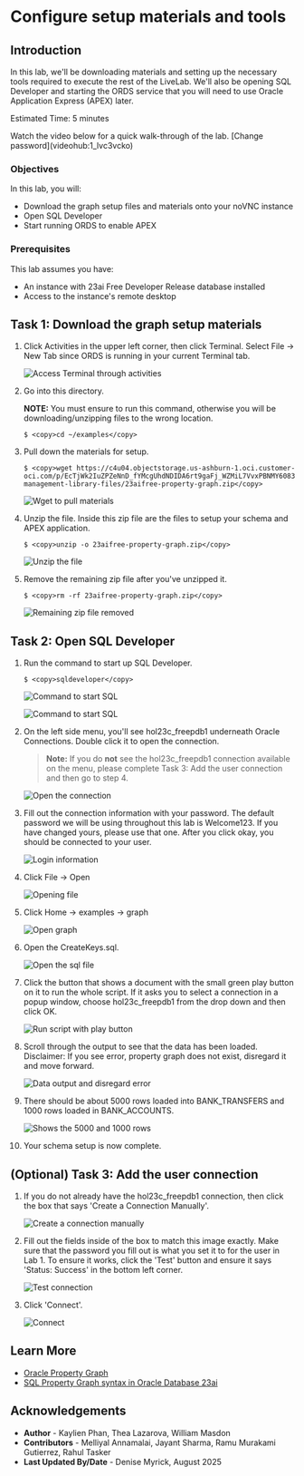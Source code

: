 # Configure setup materials and tools

## Introduction

In this lab, we'll be downloading materials and setting up the necessary tools required to execute the rest of the LiveLab. We'll also be opening SQL Developer and starting the ORDS service that you will need to use Oracle Application Express (APEX) later.

Estimated Time: 5 minutes

<if type="livelabs">
Watch the video below for a quick walk-through of the lab.
[Change password](videohub:1_lvc3vcko)
</if>

### Objectives

In this lab, you will:

- Download the graph setup files and materials onto your noVNC instance
- Open SQL Developer
- Start running ORDS to enable APEX

### Prerequisites

This lab assumes you have:

- An instance with 23ai Free Developer Release database installed
- Access to the instance's remote desktop

## Task 1: Download the graph setup materials

1. Click Activities in the upper left corner, then click Terminal. Select File -> New Tab since ORDS is running in your current Terminal tab.

    ![Access Terminal through activities](images/activities-terminal.png)

2. Go into this directory.

    **NOTE:** You must ensure to run this command, otherwise you will be downloading/unzipping files to the wrong location.

    ```
    $ <copy>cd ~/examples</copy>
    ```

3. Pull down the materials for setup.

    ```
    $ <copy>wget https://c4u04.objectstorage.us-ashburn-1.oci.customer-oci.com/p/EcTjWk2IuZPZeNnD_fYMcgUhdNDIDA6rt9gaFj_WZMiL7VvxPBNMY60837hu5hga/n/c4u04/b/livelabsfiles/o/data-management-library-files/23aifree-property-graph.zip</copy>
    ```

    ![Wget to pull materials](images/material-pulldown-setup.png)

4. Unzip the file. Inside this zip file are the files to setup your schema and APEX application.

    ```
    $ <copy>unzip -o 23aifree-property-graph.zip</copy>
    ```

    <!-- ![Unzip file](images/unzip-file.png) -->

    ![Unzip the file](images/unzip2.png)
5. Remove the remaining zip file after you've unzipped it.

    ```
    $ <copy>rm -rf 23aifree-property-graph.zip</copy>
    ```

    ![Remaining zip file removed](images/remove-zip.png)

## Task 2: Open SQL Developer

1. Run the command to start up SQL Developer.

    ```
    $ <copy>sqldeveloper</copy>
    ```
    ![Command to start SQL](images/sql-open.png)

    ![Command to start SQL](images/startup-sql.png)

2. On the left side menu, you'll see hol23c_freepdb1 underneath Oracle Connections. Double click it to open the connection. 

    >**Note:** If you do **not** see the hol23c_freepdb1 connection available on the menu, please complete Task 3: Add the user connection and then go to step 4.

    ![Open the connection](images/hol23c-connection.png)

3. Fill out the connection information with your password. The default password we will be using throughout this lab is Welcome123. If you have changed yours, please use that one. After you click okay, you should be connected to your user.

    ![Login information](images/login-connection.png)

4. Click File -> Open

    ![Opening file](images/file-open.png)

5. Click Home -> examples -> graph

    ![Open graph](images/home-examples-graph.png)

6. Open the CreateKeys.sql.

    ![Open the sql file](images/open-createkeys.png)

7. Click the button that shows a document with the small green play button on it to run the whole script. If it asks you to select a connection in a popup window, choose hol23c_freepdb1 from the drop down and then click OK.

    ![Run script with play button](images/play-button.png)

8. Scroll through the output to see that the data has been loaded. Disclaimer: If you see error, property graph does not exist, disregard it and move forward.

    ![Data output and disregard error](images/error-disregard.png)

9. There should be about 5000 rows loaded into BANK\_TRANSFERS and 1000 rows loaded in BANK\_ACCOUNTS.

    ![Shows the 5000 and 1000 rows](images/data-loaded.png)

10. Your schema setup is now complete.

## (Optional) Task 3: Add the user connection

1. If you do not already have the hol23c_freepdb1 connection, then click the box that says 'Create a Connection Manually'. 

    ![Create a connection manually](images/create-connection.png)

2. Fill out the fields inside of the box to match this image exactly. Make sure that the password you fill out is what you set it to for the user in Lab 1. To ensure it works, click the 'Test' button and ensure it says 'Status: Success' in the bottom left corner.

    ![Test connection](images/new-db-connection.png)

3. Click 'Connect'.

    ![Connect](images/connect.png)

## Learn More

- [Oracle Property Graph](https://docs.oracle.com/en/database/oracle/property-graph/index.html)
- [SQL Property Graph syntax in Oracle Database 23ai](https://docs.oracle.com/en/database/oracle/property-graph/25.3/spgdg/sql-ddl-statements-property-graphs.html)

## Acknowledgements

- **Author** - Kaylien Phan, Thea Lazarova, William Masdon
- **Contributors** - Melliyal Annamalai, Jayant Sharma, Ramu Murakami Gutierrez, Rahul Tasker
- **Last Updated By/Date** - Denise Myrick, August 2025
